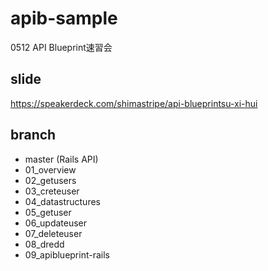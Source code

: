 # apib-sample
0512 API Blueprint速習会

## slide
https://speakerdeck.com/shimastripe/api-blueprintsu-xi-hui

## branch
- master (Rails API)
- 01_overview
- 02_getusers
- 03_creteuser
- 04_datastructures
- 05_getuser
- 06_updateuser
- 07_deleteuser
- 08_dredd
- 09_apiblueprint-rails
